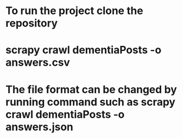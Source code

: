 # To run the project clone the repository
# scrapy crawl dementiaPosts  -o answers.csv
# The file format can be changed by running command such as scrapy crawl dementiaPosts  -o answers.json